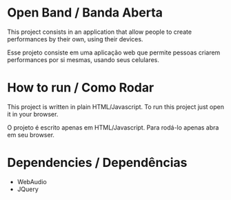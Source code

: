 # Open Band / Banda Aberta

This project consists in an application that allow people to create performances by their own, using their devices.

Esse projeto consiste em uma aplicação web que permite pessoas criarem performances por si mesmas, usando seus celulares.

# How to run / Como Rodar

This project is written in plain HTML/Javascript.
To run this project just open it in your browser.

O projeto é escrito apenas em HTML/Javascript.
Para rodá-lo apenas abra em seu browser.

# Dependencies / Dependências

* WebAudio
* JQuery
